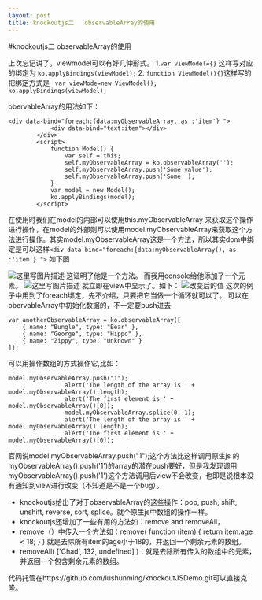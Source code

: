 ```yaml
---
layout: post
title: knockoutjs二   observableArray的使用
---
```

#knockoutjs二   observableArray的使用

 上次忘记讲了，viewmodel可以有好几仲形式。
1.`var viewModel={}` 这样写对应的绑定为	`ko.applyBindings(viewModel);`
2. ```function ViewModel(){}```这样写的把绑定方式是 ``` var viewMode=new ViewModel(); ko.applyBindings(viewModel);```

obervableArray的用法如下：

    <div data-bind="foreach:{data:myObservableArray, as :'item'} ">
    			<div data-bind="text:item"></div>
    		</div>
    		<script>
    			function Model() {
    				var self = this;
    				self.myObservableArray = ko.observableArray('');
    				self.myObservableArray.push('Some value');
    				self.myObservableArray.push('Some ');
    			}
    			var model = new Model();
    			ko.applyBindings(model);
    		</script>


在使用时我们在model的内部可以使用this.myObservableArray 来获取这个操作进行操作，在model的外部则可以使用model.myObservableArray来获取这个方法进行操作。其实model.myObservableArray这是一个方法，所以其实dom中绑定是可以这样```<div data-bind="foreach:{data:myObservableArray(), as :'item'} ">```
如下图

![这里写图片描述](http://img.blog.csdn.net/20151230192620973)
这证明了他是一个方法。
而我用console给他添加了一个元素。
![这里写图片描述](http://img.blog.csdn.net/20151230192639729)
就立即在view中显示了。如下：
![改变后的值](http://img.blog.csdn.net/20151230192537253)
这次的例子中用到了foreach绑定，先不介绍，只要把它当做一个循环就可以了。
可以在obervableArray中初始化数据的，不一定要push进去


    var anotherObservableArray = ko.observableArray([
        { name: "Bungle", type: "Bear" },
        { name: "George", type: "Hippo" },
        { name: "Zippy", type: "Unknown" }
    ]);

可以用操作数组的方式操作它,比如：

    model.myObservableArray.push("1");
					alert('The length of the array is ' + model.myObservableArray().length);
					alert('The first element is ' + model.myObservableArray()[0]);
					model.myObservableArray.splice(0, 1);
					alert('The length of the array is ' + model.myObservableArray().length);
					alert('The first element is ' + model.myObservableArray()[0]);

官网说model.myObservableArray.push("1");这个方法比这样调用原生js 的myObservableArray().push('1')的array的潜在push要好，但是我发现调用myObservableArray().push('1')这个方法调用后view不会改变，也即是说根本没有通知到view进行改变（不知道是不是一个bug）。

 - knockoutjs给出了对于observableArray的这些操作：pop, push, shift, unshift, reverse, sort, splice。就个原生js中数组的操作一样。
 - knockoutjs还增加了一些有用的方法如：remove and removeAll，
 - remove（）中传入一个方法如：remove( function (item) { return item.age < 18; } ) 就是去除所有item的age小于18的，并返回一个剩余元素的数组。
 - removeAll( ['Chad', 132, undefined] )：就是去除所有传入的数组中的元素，并返回一个包含剩余元素的数组。
 
代码托管在https://github.com/lushunming/knockoutJSDemo.git可以直接克隆。
